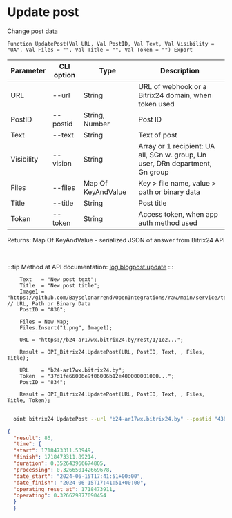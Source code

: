 ﻿---
sidebar_position: 2
---

# Update post
 Change post data



`Function UpdatePost(Val URL, Val PostID, Val Text, Val Visibility = "UA", Val Files = "", Val Title = "", Val Token = "") Export`

  | Parameter | CLI option | Type | Description |
  |-|-|-|-|
  | URL | --url | String | URL of webhook or a Bitrix24 domain, when token used |
  | PostID | --postid | String, Number | Post ID |
  | Text | --text | String | Text of post |
  | Visibility | --vision | String | Array or 1 recipient: UA all, SGn w. group, Un user, DRn department, Gn group |
  | Files | --files | Map Of KeyAndValue | Key > file name, value > path or binary data |
  | Title | --title | String | Post title |
  | Token | --token | String | Access token, when app auth method used |

  
  Returns:  Map Of KeyAndValue - serialized JSON of answer from Bitrix24 API

<br/>

:::tip
Method at API documentation: [log.blogpost.update](https://dev.1c-bitrix.ru/rest_help/log/log_blogpost_update.php)
:::
<br/>


```bsl title="Code example"
    Text   = "New post text";
    Title  = "New post title";
    Image1 = "https://github.com/Bayselonarrend/OpenIntegrations/raw/main/service/test_data/picture.jpg"; // URL, Path or Binary Data
    PostID = "836";

    Files = New Map;
    Files.Insert("1.png", Image1);

    URL = "https://b24-ar17wx.bitrix24.by/rest/1/1o2...";

    Result = OPI_Bitrix24.UpdatePost(URL, PostID, Text, , Files, Title);

    URL    = "b24-ar17wx.bitrix24.by";
    Token  = "37d1fe66006e9f06006b12e400000001000...";
    PostID = "834";

    Result = OPI_Bitrix24.UpdatePost(URL, PostID, Text, , Files, Title, Token);
```



```sh title="CLI command example"
    
  oint bitrix24 UpdatePost --url "b24-ar17wx.bitrix24.by" --postid "438" --text %text% --vision %vision% --files %files% --title %title% --token "fe3fa966006e9f06006b12e400000001000..."

```

```json title="Result"
{
  "result": 86,
  "time": {
  "start": 1718473311.53949,
  "finish": 1718473311.89214,
  "duration": 0.352643966674805,
  "processing": 0.326650142669678,
  "date_start": "2024-06-15T17:41:51+00:00",
  "date_finish": "2024-06-15T17:41:51+00:00",
  "operating_reset_at": 1718473911,
  "operating": 0.326629877090454
  }
  }
```
